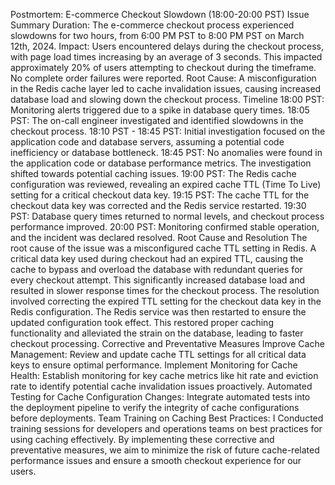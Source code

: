 


Postmortem: E-commerce Checkout Slowdown (18:00-20:00 PST)
Issue Summary
Duration: The e-commerce checkout process experienced slowdowns for two hours, from 6:00 PM PST to 8:00 PM PST on March 12th, 2024.
Impact: Users encountered delays during the checkout process, with page load times increasing by an average of 3 seconds. This impacted approximately 20% of users attempting to checkout during the timeframe. No complete order failures were reported.
Root Cause: A misconfiguration in the Redis cache layer led to cache invalidation issues, causing increased database load and slowing down the checkout process.
Timeline
18:00 PST: Monitoring alerts triggered due to a spike in database query times.
18:05 PST: The on-call engineer investigated and identified slowdowns in the checkout process.
18:10 PST - 18:45 PST: Initial investigation focused on the application code and database servers, assuming a potential code inefficiency or database bottleneck.
18:45 PST: No anomalies were found in the application code or database performance metrics. The investigation shifted towards potential caching issues.
19:00 PST: The Redis cache configuration was reviewed, revealing an expired cache TTL (Time To Live) setting for a critical checkout data key.
19:15 PST: The cache TTL for the checkout data key was corrected and the Redis service restarted.
19:30 PST: Database query times returned to normal levels, and checkout process performance improved.
20:00 PST: Monitoring confirmed stable operation, and the incident was declared resolved.
Root Cause and Resolution
The root cause of the issue was a misconfigured cache TTL setting in Redis. A critical data key used during checkout had an expired TTL, causing the cache to bypass and overload the database with redundant queries for every checkout attempt.  This significantly increased database load and resulted in slower response times for the checkout process.
The resolution involved correcting the expired TTL setting for the checkout data key in the Redis configuration. The Redis service was then restarted to ensure the updated configuration took effect.  This restored proper caching functionality and alleviated the strain on the database, leading to faster checkout processing.
Corrective and Preventative Measures
Improve Cache Management: Review and update cache TTL settings for all critical data keys to ensure optimal performance.
Implement Monitoring for Cache Health: Establish monitoring for key cache metrics like hit rate and eviction rate to identify potential cache invalidation issues proactively.
Automated Testing for Cache Configuration Changes: Integrate automated tests into the deployment pipeline to verify the integrity of cache configurations before deployments.
Team Training on Caching Best Practices: I  Conducted training sessions for developers and operations teams on best practices for using caching effectively.
By implementing these corrective and preventative measures, we aim to minimize the risk of future cache-related performance issues and ensure a smooth checkout experience for our users.
